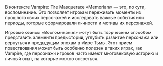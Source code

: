 В контексте Vampire: The Masquerade «Memoriam» — это, по сути, воспоминание. Это позволяет игрокам переживать моменты из прошлого своих персонажей и исследовать важные события или периоды, которые сформировали личности и мотивы их персонажей.

Игровые сеансы «Воспоминания» могут быть творческим способом представить элементы предыстории, углубить развитие персонажа или вернуться к предыдущим эпохам в Мире Тьмы. Этот прием повествования может быть особенно полезен в таких играх, как Vampire, где персонажи игроков часто имеют многовековую историю и личный опыт, на которые можно опереться.
